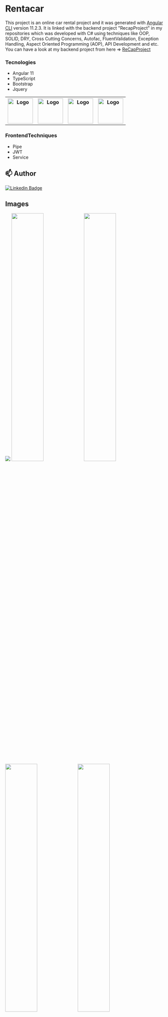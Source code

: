 # Rentacar

This project is an online car rental project and it was generated with [Angular CLI](https://github.com/angular/angular-cli) version 11.2.3.
It is linked with the backend project "RecapProject" in my repositories which was developed with C# using techniques like OOP, SOLID, DRY, Cross Cutting Concerns, Autofac, FluentValidation, Exception Handling, Aspect Oriented Programming (AOP), API Development and etc. You can have a look at my backend project from here => <a href="https://github.com/fatihsahin3/ReCapProject">ReCapProject </a>

### Tecnologies
- Angular 11
- TypeScript
- Bootstrap
- Jquery

<table>
  <tr>
    <th>
      <img src="https://github.com/fatihsahin3/RentACarFrontEnd/blob/master/images/angular.JPG" alt="Logo" width="80" height="80">
    </th>
    <th>
      <img src="https://github.com/fatihsahin3/RentACarFrontEnd/blob/master/images/typescript.JPG" alt="Logo" width="80" height="80">
    </th>
    <th>
      <img src="https://github.com/fatihsahin3/RentACarFrontEnd/blob/master/images/bootstrap.JPG" alt="Logo" width="80" height="80">
    </th>
    <th>
      <img src="https://github.com/fatihsahin3/RentACarFrontEnd/blob/master/images/jquery.JPG" alt="Logo" width="80" height="80">
    </th>
  </tr>
</table>
   
### FrontendTechniques
- Pipe
- JWT
- Service

## 📫 Author

[![Linkedin Badge](https://img.shields.io/badge/fatihsahin-follow%20on%20linkedin-blue?style=for-the-badge&logo=linkedin)](https://www.linkedin.com/in/fatihsahin3/)

## Images

<img src="https://github.com/fatihsahin3/RentACarFrontEnd/blob/master/images/rentacar.gif">
<img src="https://github.com/fatihsahin3/RentACarFrontEnd/blob/master/images/rentacar1.jpg" width="45%">
<img src="https://github.com/fatihsahin3/RentACarFrontEnd/blob/master/images/rentacar2.jpg" width="45%">
<img src="https://github.com/fatihsahin3/RentACarFrontEnd/blob/master/images/rentacar3.jpg" width="45%">
<img src="https://github.com/fatihsahin3/RentACarFrontEnd/blob/master/images/rentacar4.jpg" width="45%">
<img src="https://github.com/fatihsahin3/RentACarFrontEnd/blob/master/images/rentacar5.jpg" width="45%">
<img src="https://github.com/fatihsahin3/RentACarFrontEnd/blob/master/images/rentacar6.jpg" width="45%">
<img src="https://github.com/fatihsahin3/RentACarFrontEnd/blob/master/images/rentacar7.jpg" width="45%">
<img src="https://github.com/fatihsahin3/RentACarFrontEnd/blob/master/images/rentacar8.jpg" width="45%">
<img src="https://github.com/fatihsahin3/RentACarFrontEnd/blob/master/images/rentacar9.jpg" width="45%">

## Development server

Run `ng serve` for a dev server. Navigate to `http://localhost:4200/`. The app will automatically reload if you change any of the source files.

## Code scaffolding

Run `ng generate component component-name` to generate a new component. You can also use `ng generate directive|pipe|service|class|guard|interface|enum|module`.

## Build

Run `ng build` to build the project. The build artifacts will be stored in the `dist/` directory. Use the `--prod` flag for a production build.

## Running unit tests

Run `ng test` to execute the unit tests via [Karma](https://karma-runner.github.io).

## Running end-to-end tests

Run `ng e2e` to execute the end-to-end tests via [Protractor](http://www.protractortest.org/).

## Further help

To get more help on the Angular CLI use `ng help` or go check out the [Angular CLI Overview and Command Reference](https://angular.io/cli) page.
